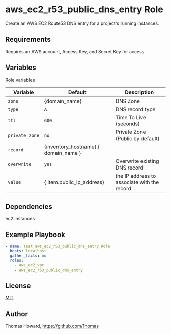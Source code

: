# aws_ec2_r53_public_dns_entry Role

Create an AWS EC2 Route53 DNS entry for a project's running instances.

## Requirements

Requires an AWS account, Access Key, and Secret Key for access.

## Variables

Role variables

| Variable       | Default | Description |
| -------------- | ------- | ----------- |
| `zone`         | {domain_name} | DNS Zone  |
| `type`         | `A`   | DNS record type |
| `ttl`          | `600` | Time To Live (seconds) |
| `private_zone` | `no`  | Private Zone (Public by default)  |
| `record`       | {inventory_hostname}.{ domain_name } |   |
| `overwrite`    | `yes` | Overwrite existing DNS record |
| `value`        | { item.public_ip_address}  | the IP address to associate with the record |

## Dependencies

ec2.instances

## Example Playbook

```yaml
- name: Test aws_ec2_r53_public_dns_entry Role 
  hosts: localhost
  gather_facts: no
  roles:
    - aws_ec2_vpc
    - aws_ec2_r53_public_dns_entry
```

## License

[MIT](https://mit-license.org/)

## Author

Thomas Howard, <https://github.com/1homas>

